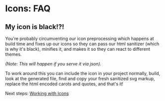
<a name="icons-faq"></a>
# Icons: FAQ

<a name="icons-faq-my-icon-is-black"></a>
## My icon is black!?!
You're probably circumventing our icon preprocessing which happens at build time and fixes up our icons so they can pass our html sanitizer (which is why it's black), minifies it, and makes it so they can react to different themes. 

*(Note: This will happen if you serve it via json).*

To work around this you can include the icon in your project normally, build, look at the generated file, find and copy your fresh sanitized svg markup, replace the html encoded carots and quotes, and that's it!

Next steps: [Working with Icons](portalfx-icons.md)
